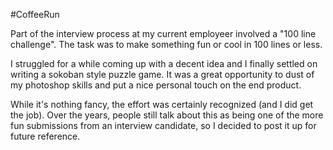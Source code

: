 #CoffeeRun

Part of the interview process at my current employeer involved a "100 line challenge".  The task was to make something fun or cool in 100 lines or less.  

I struggled for a while coming up with a decent idea and I finally settled on writing a sokoban style puzzle game.  It was a great opportunity to dust of my photoshop skills and put a nice personal touch on the end product.  

While it's nothing fancy, the effort was certainly recognized (and I did get the job).  Over the years, people still talk about this as being one of the more fun submissions from an interview candidate, so I decided to post it up for future reference.
